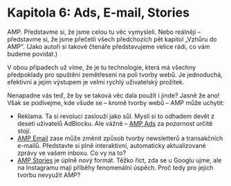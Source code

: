 # Kapitola 6: Ads, E-mail, Stories

AMP. Představme si, že jsme celou tu věc vymysleli. Nebo reálněji – představme si, že jsme přečetli všech předchozích pět kapitol „Vzhůru do AMP“. (Jako autoři si takové čtenáře představujeme velice rádi, co vám budeme povídat.)

V obou případech už víme, že je tu technologie, která má všechny předpoklady pro spuštění zemětřesení na poli tvorby webů. Je jednoduchá, efektivní a jejím výstupem je velmi rychlý uživatelský prožitek.

Nenapadne vás teď, že by se taková věc dala použít i jinde? Jasně že ano! Však se podívejme, kde všude se – kromě tvorby webů – AMP může uchytit:

* Reklama. Ta si revoluci zaslouží jako sůl. Myslí si to odhadem devět z deseti uživatelů AdBlocku. Ale vážně – [AMP Ads](amp-ads.md) za pozornost určitě stojí.
* [AMP Email](amp-email.md) zase může změnit způsob tvorby newsletterů a transakčních e-mailů. Představte si plně interaktivní, automaticky aktualizované zprávy ve vašem inboxu. Co vy na to?
* [AMP Stories](amp-email.md) je úplně nový formát. Těžko říct, zda se u Googlu ujme, ale na Instagramu mají příběhy fenomenální úspěch. Proč tedy pro jejich tvorbu nevyužít AMP?
